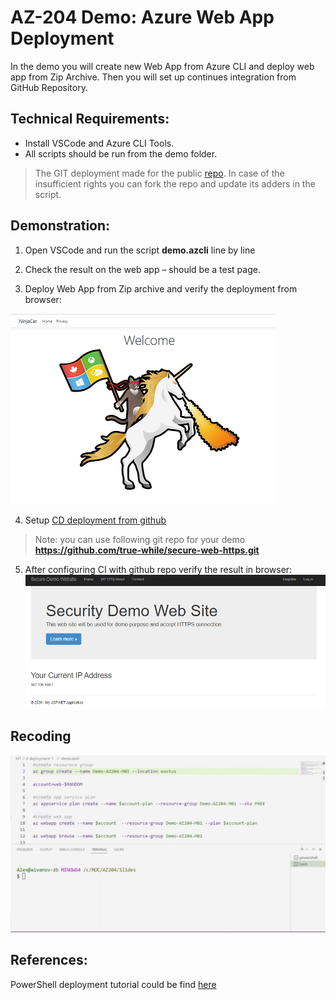 # AZ-204 Demo: Azure Web App Deployment

In the demo you will create new Web App from Azure CLI and deploy web app from Zip Archive. 
Then you will set up continues integration from GitHub Repository.

## Technical Requirements:

- Install VSCode and Azure CLI Tools.
- All scripts should be run from the demo folder.

> The GIT deployment made for the public [repo](https://github.com/true-while/secure-web-https.git). In case of the insufficient rights you can fork the repo and update its adders in the script.

## Demonstration:

1. Open VSCode and run the script **demo.azcli** line by line
2. Check the result on the web app – should be a test page.

3. Deploy Web App from Zip archive and verify the deployment from browser: 

![Test page](testpage.png)

4. Setup [CD deployment from github](https://docs.microsoft.com/en-us/azure/app-service/deploy-continuous-deployment)

> Note: you can use following git repo for your demo **https://github.com/true-while/secure-web-https.git**

5. After configuring CI with github repo verify the result in browser:
![Git page](gitpage.png)


## Recoding

![demo](./m1-demo2.gif)

## References:

PowerShell deployment  tutorial could be find [here](https://docs.microsoft.com/en-us/azure/app-service/scripts/powershell-deploy-staging-environment)
